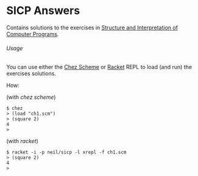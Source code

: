 # SICP Answers

Contains solutions to the exercises in [Structure and Interpretation of Computer Programs](https://mitpress.mit.edu/sites/default/files/sicp/full-text/book/book.html).

###### Usage

You can use either the [Chez Scheme](https://www.scheme.com/) or [Racket](https://racket-lang.org/) REPL to load (and run) the exercises solutions.

How:

(with _chez scheme_)

```console
$ chez
> (load "ch1.scm")
> (square 2)
4
>
```

(with _racket_)

```console
$ racket -i -p neil/sicp -l xrepl -f ch1.scm
> (square 2)
4
>
```
